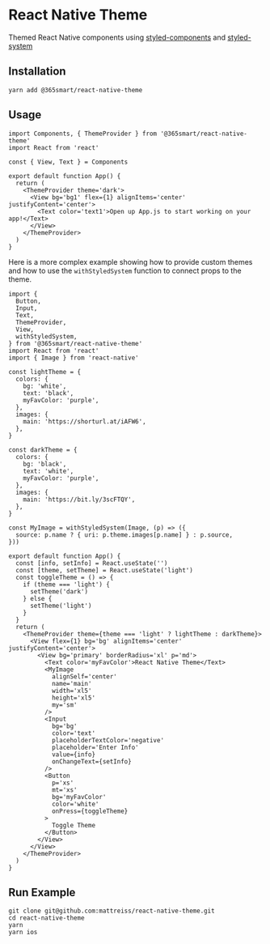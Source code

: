 # React Native Theme
Themed React Native components using [styled-components](https://github.com/styled-components/styled-components) and [styled-system](https://github.com/styled-system/styled-system) 

## Installation
```
yarn add @365smart/react-native-theme
```

## Usage
```
import Components, { ThemeProvider } from '@365smart/react-native-theme'
import React from 'react'

const { View, Text } = Components

export default function App() {
  return (
    <ThemeProvider theme='dark'>
      <View bg='bg1' flex={1} alignItems='center' justifyContent='center'>
        <Text color='text1'>Open up App.js to start working on your app!</Text>
      </View>
    </ThemeProvider>
  )
}
```
Here is a more complex example showing how to provide custom themes and how to use the `withStyledSystem` function to connect props to the theme.
```
import {
  Button,
  Input,
  Text,
  ThemeProvider,
  View,
  withStyledSystem,
} from '@365smart/react-native-theme'
import React from 'react'
import { Image } from 'react-native'

const lightTheme = {
  colors: {
    bg: 'white',
    text: 'black',
    myFavColor: 'purple',
  },
  images: {
    main: 'https://shorturl.at/iAFW6',
  },
}

const darkTheme = {
  colors: {
    bg: 'black',
    text: 'white',
    myFavColor: 'purple',
  },
  images: {
    main: 'https://bit.ly/3scFTQY',
  },
}

const MyImage = withStyledSystem(Image, (p) => ({
  source: p.name ? { uri: p.theme.images[p.name] } : p.source,
}))

export default function App() {
  const [info, setInfo] = React.useState('')
  const [theme, setTheme] = React.useState('light')
  const toggleTheme = () => {
    if (theme === 'light') {
      setTheme('dark')
    } else {
      setTheme('light')
    }
  }
  return (
    <ThemeProvider theme={theme === 'light' ? lightTheme : darkTheme}>
      <View flex={1} bg='bg' alignItems='center' justifyContent='center'>
        <View bg='primary' borderRadius='xl' p='md'>
          <Text color='myFavColor'>React Native Theme</Text>
          <MyImage
            alignSelf='center'
            name='main'
            width='xl5'
            height='xl5'
            my='sm'
          />
          <Input
            bg='bg'
            color='text'
            placeholderTextColor='negative'
            placeholder='Enter Info'
            value={info}
            onChangeText={setInfo}
          />
          <Button
            p='xs'
            mt='xs'
            bg='myFavColor'
            color='white'
            onPress={toggleTheme}
          >
            Toggle Theme
          </Button>
        </View>
      </View>
    </ThemeProvider>
  )
}
```

## Run Example
```
git clone git@github.com:mattreiss/react-native-theme.git
cd react-native-theme
yarn
yarn ios
```
